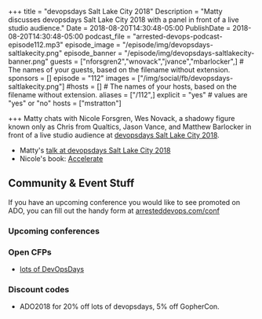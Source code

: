 +++
title = "devopsdays Salt Lake City 2018"
Description = "Matty discusses devopsdays Salt Lake City 2018 with a panel in front of a live studio audience."
Date = 2018-08-20T14:30:48-05:00
PublishDate = 2018-08-20T14:30:48-05:00
podcast_file = "arrested-devops-podcast-episode112.mp3"
episode_image = "/episode/img/devopsdays-saltlakecity.png"
episode_banner = "/episode/img/devopsdays-saltlakecity-banner.png"
guests = ["nforsgren2","wnovack","jvance","mbarlocker",] # The names of your guests, based on the filename without extension.
sponsors = []
episode = "112"
images = ["/img/social/fb/devopsdays-saltlakecity.png"]
#hosts = [] # The names of your hosts, based on the filename without extension.
aliases = ["/112",]
explicit = "yes" # values are "yes" or "no"
hosts = ["mstratton"]

+++
Matty chats with Nicole Forsgren, Wes Novack, a shadowy figure known only as Chris from Qualtics, Jason Vance, and Matthew Barlocker in front of a live studio audience at [devopsdays Salt Lake City 2018](http://www.devopsdays.org/events/2018-salt-lake-city/welcome/).

- Matty's [talk at devopsdays Salt Lake City 2018](https://noti.st/mattstratton/v5ueNg/how-do-you-infect-your-organization-with-humane-ops)
- Nicole's book: [Accelerate](https://www.amazon.com/dp/B07B9F83WM)


## Community & Event Stuff

If you have an upcoming conference you would like to see promoted on ADO, you can fill out the handy form at [arresteddevops.com/conf](https://arresteddevops.com/conf)

### Upcoming conferences

### Open CFPs

- [lots of DevOpsDays](https://devopsdays.org/speaking)

### Discount codes
- ADO2018 for 20% off lots of devopsdays, 5% off GopherCon.
